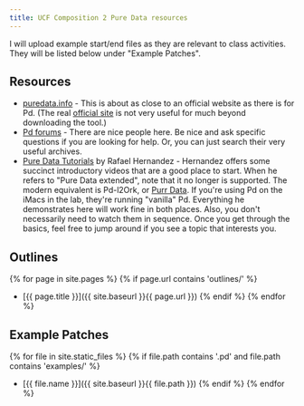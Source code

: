 ```yaml
---
title: UCF Composition 2 Pure Data resources
---
```


I will upload example start/end files as they are relevant to class activities. They will be listed below under "Example Patches".  

## Resources

- [puredata.info](http://puredata.info) - This is about as close to an official website as there is for Pd. (The real [official site](http://msp.ucsd.edu/) is not very useful for much beyond downloading the tool.)
- [Pd forums](https://forum.pdpatchrepo.info/) - There are nice people here. Be nice and ask specific questions if you are looking for help. Or, you can just search their very useful archives. 
- [Pure Data Tutorials](https://www.youtube.com/playlist?list=PL12DC9A161D8DC5DC) by Rafael Hernandez - Hernandez offers some succinct introductory videos that are a good place to start. When he refers to "Pure Data extended", note that it no longer is supported. The modern equivalent is Pd-l2Ork, or [Purr Data](https://github.com/jonwwilkes/purr-data/releases). If you're using Pd on the iMacs in the lab, they're running "vanilla" Pd. Everything he demonstrates here will work fine in both places. Also, you don't necessarily need to watch them in sequence. Once you get through the basics, feel free to jump around if you see a topic that interests you. 

## Outlines

{% for page in site.pages %}
	{% if page.url contains 'outlines/' %}
- [{{ page.title }}]({{ site.baseurl }}{{ page.url }})
	{% endif %}
{% endfor %}

## Example Patches

{% for file in site.static_files %}
	{% if file.path contains '.pd' and file.path contains 'examples/' %}
- [{{ file.name }}]({{ site.baseurl }}{{ file.path }})
	{% endif %}
{% endfor %}
